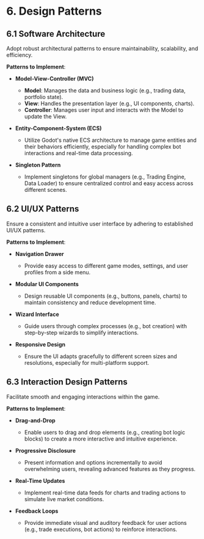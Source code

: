 # 6. Design Patterns

## 6.1 Software Architecture

Adopt robust architectural patterns to ensure maintainability, scalability, and efficiency.

**Patterns to Implement**:

- **Model-View-Controller (MVC)**
  - **Model**: Manages the data and business logic (e.g., trading data, portfolio state).
  - **View**: Handles the presentation layer (e.g., UI components, charts).
  - **Controller**: Manages user input and interacts with the Model to update the View.

- **Entity-Component-System (ECS)**
  - Utilize Godot's native ECS architecture to manage game entities and their behaviors efficiently, especially for handling complex bot interactions and real-time data processing.

- **Singleton Pattern**
  - Implement singletons for global managers (e.g., Trading Engine, Data Loader) to ensure centralized control and easy access across different scenes.

## 6.2 UI/UX Patterns

Ensure a consistent and intuitive user interface by adhering to established UI/UX patterns.

**Patterns to Implement**:

- **Navigation Drawer**
  - Provide easy access to different game modes, settings, and user profiles from a side menu.

- **Modular UI Components**
  - Design reusable UI components (e.g., buttons, panels, charts) to maintain consistency and reduce development time.

- **Wizard Interface**
  - Guide users through complex processes (e.g., bot creation) with step-by-step wizards to simplify interactions.

- **Responsive Design**
  - Ensure the UI adapts gracefully to different screen sizes and resolutions, especially for multi-platform support.

## 6.3 Interaction Design Patterns

Facilitate smooth and engaging interactions within the game.

**Patterns to Implement**:

- **Drag-and-Drop**
  - Enable users to drag and drop elements (e.g., creating bot logic blocks) to create a more interactive and intuitive experience.

- **Progressive Disclosure**
  - Present information and options incrementally to avoid overwhelming users, revealing advanced features as they progress.

- **Real-Time Updates**
  - Implement real-time data feeds for charts and trading actions to simulate live market conditions.

- **Feedback Loops**
  - Provide immediate visual and auditory feedback for user actions (e.g., trade executions, bot actions) to reinforce interactions.
